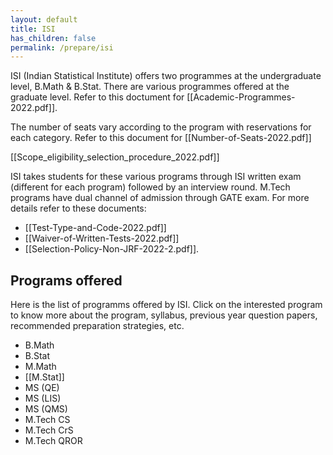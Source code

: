 ```yaml
---
layout: default
title: ISI
has_children: false
permalink: /prepare/isi
---
```


ISI (Indian Statistical Institute) offers two programmes at the undergraduate level, B.Math & B.Stat. There are various programmes offered at the graduate level. Refer to this doctument for [[Academic-Programmes-2022.pdf]].

The number of seats vary according to the program with reservations for each category. Refer to this document for [[Number-of-Seats-2022.pdf]]

[[Scope_eligibility_selection_procedure_2022.pdf]]

ISI takes students for these various programs through ISI written exam (different for each program) followed by an interview round. M.Tech programs have dual channel of admission through GATE exam. For more details refer to these documents:
- [[Test-Type-and-Code-2022.pdf]]
- [[Waiver-of-Written-Tests-2022.pdf]] 
- [[Selection-Policy-Non-JRF-2022-2.pdf]].

## Programs offered
Here is the list of programms offered by ISI. Click on the interested program to know more about the program, syllabus, previous year question papers, recommended preparation strategies, etc.

- B.Math
- B.Stat
- M.Math
- [[M.Stat]]
- MS (QE)
- MS (LIS)
- MS (QMS)
- M.Tech CS
- M.Tech CrS
- M.Tech QROR